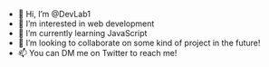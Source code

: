 - 👋 Hi, I’m @DevLab1
- 👀 I’m interested in web development
- 🌱 I’m currently learning JavaScript
- 💞️ I’m looking to collaborate on some kind of project in the future!
- 📫 You can DM me on Twitter to reach me! 

<!---
DevLab1/DevLab1 is a ✨ special ✨ repository because its `README.md` (this file) appears on your GitHub profile.
You can click the Preview link to take a look at your changes.
--->
